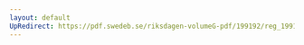 ```yaml
---
layout: default
UpRedirect: https://pdf.swedeb.se/riksdagen-volumeG-pdf/199192/reg_199192/reg_199192_0481.pdf
---
```

